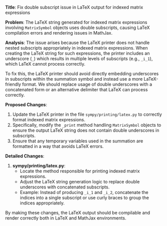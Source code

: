 **Title**: Fix double subscript issue in LaTeX output for indexed matrix expressions

**Problem**: The LaTeX string generated for indexed matrix expressions involving `MatrixSymbol` objects uses double subscripts, causing LaTeX compilation errors and rendering issues in MathJax.

**Analysis**: The issue arises because the LaTeX printer does not handle nested subscripts appropriately in indexed matrix expressions. When creating the LaTeX string for such expressions, the printer includes an underscore (`_`) which results in multiple levels of subscripts (e.g., `_i_1`), which LaTeX cannot process correctly.

To fix this, the LaTeX printer should avoid directly embedding underscores in subscripts within the summation symbol and instead use a more LaTeX-friendly format. We should replace usage of double underscores with a concatenated form or an alternative delimiter that LaTeX can process correctly.

**Proposed Changes**:
1. Update the LaTeX printer in the file `sympy/printing/latex.py` to correctly format indexed matrix expressions.
2. Specifically, modify the `_print` method handling `MatrixSymbol` objects to ensure the output LaTeX string does not contain double underscores in subscripts.
3. Ensure that any temporary variables used in the summation are formatted in a way that avoids LaTeX errors.

**Detailed Changes**:
1. **sympy/printing/latex.py**:
   - Locate the method responsible for printing indexed matrix expressions.
   - Adjust the LaTeX string generation logic to replace double underscores with concatenated subscripts.
   - Example: Instead of producing `_i_1` and `_i_2`, concatenate the indices into a single subscript or use curly braces to group the indices appropriately.

By making these changes, the LaTeX output should be compilable and render correctly both in LaTeX and MathJax environments.